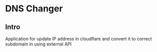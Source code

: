 # DNS Changer

## Intro

Application for update IP address in cloudflare and convert it to correct subdomain in using external API

